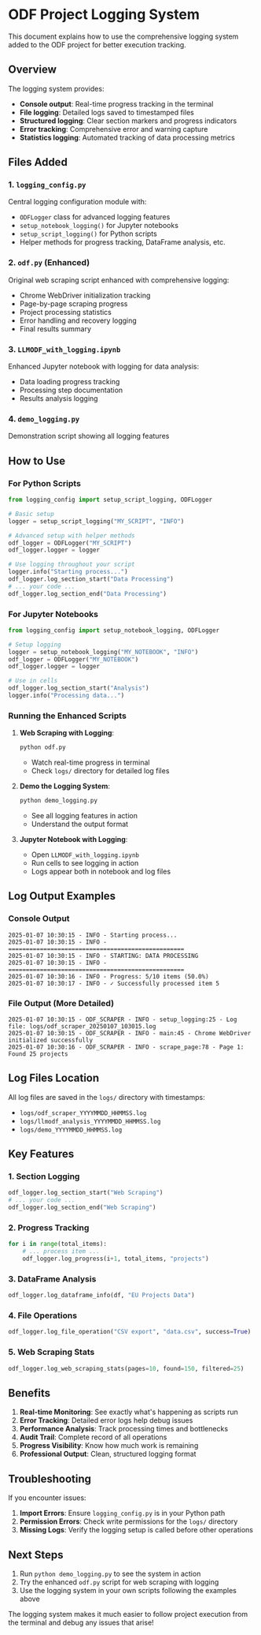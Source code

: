 # ODF Project Logging System

This document explains how to use the comprehensive logging system added to the ODF project for better execution tracking.

## Overview

The logging system provides:
- **Console output**: Real-time progress tracking in the terminal
- **File logging**: Detailed logs saved to timestamped files
- **Structured logging**: Clear section markers and progress indicators
- **Error tracking**: Comprehensive error and warning capture
- **Statistics logging**: Automated tracking of data processing metrics

## Files Added

### 1. `logging_config.py`
Central logging configuration module with:
- `ODFLogger` class for advanced logging features
- `setup_notebook_logging()` for Jupyter notebooks
- `setup_script_logging()` for Python scripts
- Helper methods for progress tracking, DataFrame analysis, etc.

### 2. `odf.py` (Enhanced)
Original web scraping script enhanced with comprehensive logging:
- Chrome WebDriver initialization tracking
- Page-by-page scraping progress
- Project processing statistics
- Error handling and recovery logging
- Final results summary

### 3. `LLMODF_with_logging.ipynb`
Enhanced Jupyter notebook with logging for data analysis:
- Data loading progress tracking
- Processing step documentation
- Results analysis logging

### 4. `demo_logging.py`
Demonstration script showing all logging features

## How to Use

### For Python Scripts

```python
from logging_config import setup_script_logging, ODFLogger

# Basic setup
logger = setup_script_logging("MY_SCRIPT", "INFO")

# Advanced setup with helper methods
odf_logger = ODFLogger("MY_SCRIPT")
odf_logger.logger = logger

# Use logging throughout your script
logger.info("Starting process...")
odf_logger.log_section_start("Data Processing")
# ... your code ...
odf_logger.log_section_end("Data Processing")
```

### For Jupyter Notebooks

```python
from logging_config import setup_notebook_logging, ODFLogger

# Setup logging
logger = setup_notebook_logging("MY_NOTEBOOK", "INFO")
odf_logger = ODFLogger("MY_NOTEBOOK")
odf_logger.logger = logger

# Use in cells
odf_logger.log_section_start("Analysis")
logger.info("Processing data...")
```

### Running the Enhanced Scripts

1. **Web Scraping with Logging**:
   ```bash
   python odf.py
   ```
   - Watch real-time progress in terminal
   - Check `logs/` directory for detailed log files

2. **Demo the Logging System**:
   ```bash
   python demo_logging.py
   ```
   - See all logging features in action
   - Understand the output format

3. **Jupyter Notebook with Logging**:
   - Open `LLMODF_with_logging.ipynb`
   - Run cells to see logging in action
   - Logs appear both in notebook and log files

## Log Output Examples

### Console Output
```
2025-01-07 10:30:15 - INFO - Starting process...
2025-01-07 10:30:15 - INFO - ==================================================
2025-01-07 10:30:15 - INFO - STARTING: DATA PROCESSING
2025-01-07 10:30:15 - INFO - ==================================================
2025-01-07 10:30:16 - INFO - Progress: 5/10 items (50.0%)
2025-01-07 10:30:17 - INFO - ✓ Successfully processed item 5
```

### File Output (More Detailed)
```
2025-01-07 10:30:15 - ODF_SCRAPER - INFO - setup_logging:25 - Log file: logs/odf_scraper_20250107_103015.log
2025-01-07 10:30:15 - ODF_SCRAPER - INFO - main:45 - Chrome WebDriver initialized successfully
2025-01-07 10:30:16 - ODF_SCRAPER - INFO - scrape_page:78 - Page 1: Found 25 projects
```

## Log Files Location

All log files are saved in the `logs/` directory with timestamps:
- `logs/odf_scraper_YYYYMMDD_HHMMSS.log`
- `logs/llmodf_analysis_YYYYMMDD_HHMMSS.log`
- `logs/demo_YYYYMMDD_HHMMSS.log`

## Key Features

### 1. Section Logging
```python
odf_logger.log_section_start("Web Scraping")
# ... your code ...
odf_logger.log_section_end("Web Scraping")
```

### 2. Progress Tracking
```python
for i in range(total_items):
    # ... process item ...
    odf_logger.log_progress(i+1, total_items, "projects")
```

### 3. DataFrame Analysis
```python
odf_logger.log_dataframe_info(df, "EU Projects Data")
```

### 4. File Operations
```python
odf_logger.log_file_operation("CSV export", "data.csv", success=True)
```

### 5. Web Scraping Stats
```python
odf_logger.log_web_scraping_stats(pages=10, found=150, filtered=25)
```

## Benefits

1. **Real-time Monitoring**: See exactly what's happening as scripts run
2. **Error Tracking**: Detailed error logs help debug issues
3. **Performance Analysis**: Track processing times and bottlenecks
4. **Audit Trail**: Complete record of all operations
5. **Progress Visibility**: Know how much work is remaining
6. **Professional Output**: Clean, structured logging format

## Troubleshooting

If you encounter issues:

1. **Import Errors**: Ensure `logging_config.py` is in your Python path
2. **Permission Errors**: Check write permissions for the `logs/` directory
3. **Missing Logs**: Verify the logging setup is called before other operations

## Next Steps

1. Run `python demo_logging.py` to see the system in action
2. Try the enhanced `odf.py` script for web scraping with logging
3. Use the logging system in your own scripts following the examples above

The logging system makes it much easier to follow project execution from the terminal and debug any issues that arise!
